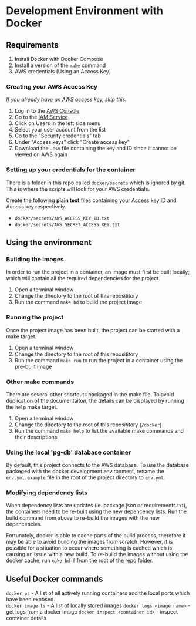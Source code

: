 # Development Environment with Docker

## Requirements
1. Install Docker with Docker Compose
1. Install a version of the `make` command
1. AWS credentials (Using an Access Key)

### Creating your AWS Access Key
*If you already have an AWS access key, skip this.*
1. Log in to the [AWS Console](https://544748063362.signin.aws.amazon.com/console)
1. Go to the [IAM Service](https://console.aws.amazon.com/iam/home?region=ca-central-1#/home)
1. Click on Users in the left side menu
1. Select your user account from the list
1. Go to the "Security credentials" tab
1. Under "Access keys" click "Create access key"
1. Download the `.csv` file containing the key and ID since it cannot be viewed on AWS again

### Setting up your credentials for the container

There is a folder in this repo called `docker/secrets` which is ignored by git.  This is where the scripts will look for your AWS credentials.  

Create the following **plain text** files containing your Access key ID and Access key respectively.  
- `docker/secrets/AWS_ACCESS_KEY_ID.txt`
- `docker/secrets/AWS_SECRET_ACCESS_KEY.txt`

## Using the environment

### Building the images

In order to run the project in a container, an image must first be built locally; which will contain all the required dependencies for the project.  

1. Open a terminal window
1. Change the directory to the root of this reposititory
1. Run the command `make bd` to build the project image

### Running the project

Once the project image has been built, the project can be started with a make target.  

1. Open a terminal window
1. Change the directory to the root of this reposititory
1. Run the command `make run` to run the project in a container using the pre-built image

### Other make commands

There are several other shortcuts packaged in the make file.  To avoid duplication of the documentaiton, the details can be displayed by running the `help` make target.  

1. Open a terminal window
1. Change the directory to the root of this reposititory (`/docker`)
1. Run the command `make help` to list the available make commands and their descriptions

### Using the local 'pg-db' database container

By default, this project connects to the AWS database.  To use the database packeged with the docker development environment, rename the `env.yml.example` file in the root of the project directory to `env.yml`.

### Modifying dependency lists

When dependency lists are updates (ie. package.json or requirements.txt), the containers need to be re-built using the new depencency lists.  Run the build command from above to re-build the images with the new depencencies.  

Fortunately, docker is able to cache parts of the build process, therefore it may be able to avoid building the images from scratch.  However, it is possible for a situation to occur where something is cached which is causing an issue with a new build.  To re-build the images without using the docker cache, run `make bd-f` from the root of the repo folder.  

## Useful Docker commands

`docker ps` - A list of all actively running containers and the local ports which have been exposed.  
`docker image ls` - A list of locally stored images
`docker logs <image name>` - get logs from a docker image
`docker inspect <container id>` - inspect container details
